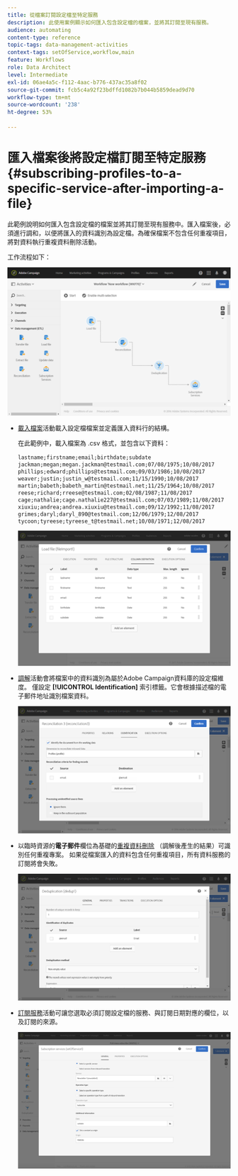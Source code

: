 ```yaml
---
title: 從檔案訂閱設定檔至特定服務
description: 此使用案例顯示如何匯入包含設定檔的檔案，並將其訂閱至現有服務。
audience: automating
content-type: reference
topic-tags: data-management-activities
context-tags: setOfService,workflow,main
feature: Workflows
role: Data Architect
level: Intermediate
exl-id: 06ae4a5c-f112-4aac-b776-437ac35a8f02
source-git-commit: fcb5c4a92f23bdffd1082b7b044b5859dead9d70
workflow-type: tm+mt
source-wordcount: '238'
ht-degree: 53%

---
```


# 匯入檔案後將設定檔訂閱至特定服務 {#subscribing-profiles-to-a-specific-service-after-importing-a-file}

此範例說明如何匯入包含設定檔的檔案並將其訂閱至現有服務中。匯入檔案後，必須進行調和，以便將匯入的資料識別為設定檔。為確保檔案不包含任何重複項目，將對資料執行重複資料刪除活動。

工作流程如下：

![](assets/subscription_activity_example1.png)

* [載入檔案](../../automating/using/load-file.md)活動載入設定檔檔案並定義匯入資料行的結構。

  在此範例中，載入檔案為 .csv 格式，並包含以下資料：

  ```
  lastname;firstname;email;birthdate;subdate
  jackman;megan;megan.jackman@testmail.com;07/08/1975;10/08/2017
  phillips;edward;phillips@testmail.com;09/03/1986;10/08/2017
  weaver;justin;justin_w@testmail.com;11/15/1990;10/08/2017
  martin;babeth;babeth_martin@testmail.net;11/25/1964;10/08/2017
  reese;richard;rreese@testmail.com;02/08/1987;11/08/2017
  cage;nathalie;cage.nathalie227@testmail.com;07/03/1989;11/08/2017
  xiuxiu;andrea;andrea.xiuxiu@testmail.com;09/12/1992;11/08/2017
  grimes;daryl;daryl_890@testmail.com;12/06/1979;12/08/2017
  tycoon;tyreese;tyreese_t@testmail.net;10/08/1971;12/08/2017
  ```

  ![](assets/subscription_activity_example2.png)

* [調解](../../automating/using/reconciliation.md)活動會將檔案中的資料識別為屬於Adobe Campaign資料庫的設定檔維度。 僅設定 **[!UICONTROL Identification]** 索引標籤。它會根據描述檔的電子郵件地址識別檔案資料。

  ![](assets/subscription_activity_example3.png)

* 以臨時資源的&#x200B;**電子郵件**&#x200B;欄位為基礎的[重複資料刪除](../../automating/using/deduplication.md) （調解後產生的結果）可識別任何重複專案。 如果從檔案匯入的資料包含任何重複項目，所有資料服務的訂閱將會失敗。

  ![](assets/subscription_activity_example5.png)

* [訂閱服務](../../automating/using/subscription-services.md)活動可讓您選取必須訂閱設定檔的服務、與訂閱日期對應的欄位，以及訂閱的來源。

  ![](assets/subscription_activity_example4.png)
